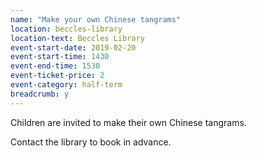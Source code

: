 ```yaml
---
name: "Make your own Chinese tangrams"
location: beccles-library
location-text: Beccles Library
event-start-date: 2019-02-20
event-start-time: 1430
event-end-time: 1530
event-ticket-price: 2
event-category: half-term
breadcrumb: y
---
```


Children are invited to make their own Chinese tangrams.

Contact the library to book in advance.
